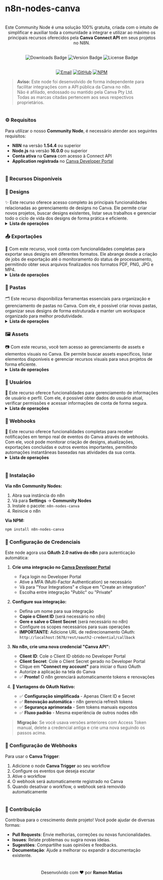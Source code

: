 # n8n-nodes-canva

<p align="center"><br>
Este Community Node é uma solução 100% gratuita, criada com o intuito de simplificar e auxiliar toda a comunidade a integrar e utilizar ao máximo os principais recursos oferecidos pela <b>Canva Connect API</b> em seus projetos no N8N.
</p>
<br>
	
<div align="center">
  <img src="https://img.shields.io/badge/dynamic/json?url=https%3A%2F%2Fapi.npmjs.org%2Fdownloads%2Fpoint%2Flast-year%2Fn8n-nodes-canva&query=downloads&style=for-the-badge&label=Total%20de%20Downloads&labelColor=%230d1117&color=%23359514&cacheSeconds=30&link=https%3A%2F%2Fwww.npmjs.com%2Fpackage%2Fn8n-nodes-agendor" alt="Downloads Badge">
  <img src="https://img.shields.io/npm/v/n8n-nodes-canva?style=for-the-badge&label=Versão&labelColor=%230d1117&color=%23007ACC" alt="Version Badge">
  <img src="https://img.shields.io/npm/l/n8n-nodes-canva?style=for-the-badge&label=Licença&labelColor=%230d1117&color=%23FFA500" alt="License Badge">
</div>
<br>

<p align="center">
  <a href="mailto:contato@lumiaria.com.br"><img src="https://img.shields.io/badge/Email-Suporte-red?style=for-the-badge&logo=gmail&logoColor=white" alt="Email"></a>     
  <a href="https://github.com/ramonmatias19/n8n-nodes-canva"><img src="https://img.shields.io/badge/GitHub-Repositório-black?style=for-the-badge&logo=github&logoColor=white" alt="GitHub"></a>     
  <a href="https://www.npmjs.com/package/n8n-nodes-canva"><img src="https://img.shields.io/badge/NPM-Package-red?style=for-the-badge&logo=npm&logoColor=white" alt="NPM"></a>
</p>

> **Aviso:** Este node foi desenvolvido de forma independente para facilitar integrações com a API pública da Canva no n8n.  
> Não é afiliado, endossado ou mantido pela Canva Pty Ltd.  
> Todas as marcas citadas pertencem aos seus respectivos proprietários.

<h1></h1>

<h3>⚙️ Requisitos</h3>

Para utilizar o nosso **Community Node**, é necessário atender aos seguintes requisitos:  
- **N8N** na versão **1.54.4** ou superior  
- **Node.js** na versão **16.0.0** ou superior  
- **Conta ativa** na **Canva** com acesso à Connect API  
- **Application registrada** no [Canva Developer Portal](https://www.canva.dev/)

<h1></h1>

<h3>📌 Recursos Disponíveis</h3>

<h3>🎨 Designs</h3>
✨ Este recurso oferece acesso completo às principais funcionalidades relacionadas ao gerenciamento de designs no Canva. Ele permite criar novos projetos, buscar designs existentes, listar seus trabalhos e gerenciar todo o ciclo de vida dos designs de forma prática e eficiente.
<br>
<details>
  <summary><b>Lista de operações</b></summary>
	<details>
  	<summary>   ✅ <b> Criar Design</b></summary>
	</details>
	<details>
  	<summary>   ✅ <b> Buscar Design</b></summary>
	</details>
	<details>
  	<summary>   ✅ <b> Listar Designs</b></summary>
	</details>
	<details>
  	<summary>   ✅ <b> Tipos Suportados</b></summary>
	</details>
</details>

<h3>📤 Exportações</h3>
🔄 Com este recurso, você conta com funcionalidades completas para exportar seus designs em diferentes formatos. Ele abrange desde a criação de jobs de exportação até o monitoramento do status de processamento, permitindo obter seus arquivos finalizados nos formatos PDF, PNG, JPG e MP4.
<br>
<details>
  <summary><b>Lista de operações</b></summary>
	<details>
  	<summary>   ✅ <b> Criar Job de Exportação</b></summary>
	</details>
	<details>
  	<summary>   ✅ <b> Verificar Status da Exportação</b></summary>
	</details>
	<details>
  	<summary>   ✅ <b> Formatos PDF</b></summary>
	</details>
	<details>
  	<summary>   ✅ <b> Formatos PNG/JPG</b></summary>
	</details>
	<details>
  	<summary>   ✅ <b> Formatos MP4</b></summary>
	</details>
</details>

<h3>📁 Pastas</h3>
🗂️ Este recurso disponibiliza ferramentas essenciais para organização e gerenciamento de pastas no Canva. Com ele, é possível criar novas pastas, organizar seus designs de forma estruturada e manter um workspace organizado para melhor produtividade.
<br>
<details>
  <summary><b>Lista de operações</b></summary>
	<details>
  	<summary>   ✅ <b> Criar Pasta</b></summary>
	</details>
	<details>
  	<summary>   ✅ <b> Listar Pastas</b></summary>
	</details>
	<details>
  	<summary>   ✅ <b> Organizar Conteúdo</b></summary>
	</details>
</details>

<h3>🖼️ Assets</h3>
📷 Com este recurso, você tem acesso ao gerenciamento de assets e elementos visuais no Canva. Ele permite buscar assets específicos, listar elementos disponíveis e gerenciar recursos visuais para seus projetos de forma eficiente.
<br>
<details>
  <summary><b>Lista de operações</b></summary>
	<details>
  	<summary>   ✅ <b> Buscar Asset</b></summary>
	</details>
	<details>
  	<summary>   ✅ <b> Listar Assets</b></summary>
	</details>
	<details>
  	<summary>   ✅ <b> Gerenciar Recursos</b></summary>
	</details>
</details>

<h3>👤 Usuários</h3>
🔐 Este recurso oferece funcionalidades para gerenciamento de informações de usuário e perfil. Com ele, é possível obter dados do usuário atual, verificar permissões e acessar informações de conta de forma segura.
<br>
<details>
  <summary><b>Lista de operações</b></summary>
	<details>
  	<summary>   ✅ <b> Obter Perfil</b></summary>
	</details>
	<details>
  	<summary>   ✅ <b> Verificar Permissões</b></summary>
	</details>
	<details>
  	<summary>   ✅ <b> Informações da Conta</b></summary>
	</details>
</details>

<h3>🔔 Webhooks</h3>
📡 Este recurso oferece funcionalidades completas para receber notificações em tempo real de eventos do Canva através de webhooks. Com ele, você pode monitorar criação de designs, atualizações, exportações concluídas e outros eventos importantes, permitindo automações instantâneas baseadas nas atividades da sua conta.
<br>
<details>
  <summary><b>Lista de operações</b></summary>
	<details>
  	<summary>   ✅ <b> Design Criado</b></summary>
	</details>
	<details>
  	<summary>   ✅ <b> Design Atualizado</b></summary>
	</details>
	<details>
  	<summary>   ✅ <b> Exportação Concluída</b></summary>
	</details>
	<details>
  	<summary>   ✅ <b> Asset Eventos</b></summary>
	</details>
	<details>
  	<summary>   ✅ <b> Pasta Eventos</b></summary>
	</details>
	<details>
  	<summary>   ✅ <b> Comentário Eventos</b></summary>
	</details>
	<details>
  	<summary>   ✅ <b> Filtros Personalizados</b></summary>
	</details>
</details>

<h1></h1>

<h3>🚀 Instalação</h3>

**Via n8n Community Nodes:**
1. Abra sua instância do n8n
2. Vá para **Settings** → **Community Nodes**
3. Instale o pacote: `n8n-nodes-canva`
4. Reinicie o n8n

**Via NPM:**
```bash
npm install n8n-nodes-canva
```

### 🔑 Configuração de Credenciais

Este node agora usa **OAuth 2.0 nativo do n8n** para autenticação automática:

1. **Crie uma integração no [Canva Developer Portal](https://www.canva.dev/)**
   - Faça login no Developer Portal
   - Ative a MFA (Multi-Factor Authentication) se necessário
   - Vá para "Your Integrations" e clique em "Create an integration"
   - Escolha entre integração "Public" ou "Private"

2. **Configure sua integração:**
   - Defina um nome para sua integração
   - **Copie o Client ID** (será necessário no n8n)
   - **Gere e salve o Client Secret** (será necessário no n8n)
   - Configure os scopes necessários para suas operações
   - **IMPORTANTE**: Adicione URL de redirecionamento OAuth: `http://localhost:5678/rest/oauth2-credential/callback`

3. **No n8n, crie uma nova credencial "Canva API":**
   - **Client ID**: Cole o Client ID obtido no Developer Portal
   - **Client Secret**: Cole o Client Secret gerado no Developer Portal
   - Clique em **"Connect my account"** para iniciar o fluxo OAuth
   - Autorize a aplicação na tela do Canva
   - ✅ **Pronto!** O n8n gerenciará automaticamente tokens e renovações

4. **🎯 Vantagens do OAuth Nativo:**
   - ✅ **Configuração simplificada** - Apenas Client ID e Secret
   - ✅ **Renovação automática** - n8n gerencia refresh tokens
   - ✅ **Segurança aprimorada** - Sem tokens manuais expostos
   - ✅ **Fluxo padrão** - Mesma experiência de outros nodes n8n

> **Migração**: Se você usava versões anteriores com Access Token manual, delete a credencial antiga e crie uma nova seguindo os passos acima.

### 📡 Configuração de Webhooks

Para usar o **Canva Trigger**:

1. Adicione o node **Canva Trigger** ao seu workflow
2. Configure os eventos que deseja escutar
3. Ative o workflow
4. O webhook será automaticamente registrado no Canva
5. Quando desativar o workflow, o webhook será removido automaticamente

<h1></h1>

<h3>🤝 Contribuição</h3>

Contribua para o crescimento deste projeto! Você pode ajudar de diversas formas:  
- **Pull Requests**: Envie melhorias, correções ou novas funcionalidades.  
- **Issues**: Relate problemas ou sugira novas ideias.  
- **Sugestões**: Compartilhe suas opiniões e feedbacks.  
- **Documentação**: Ajude a melhorar ou expandir a documentação existente.  

<h1></h1>

<p align="center">
Desenvolvido com ❤️ por <b>Ramon Matias</b>
</p> 